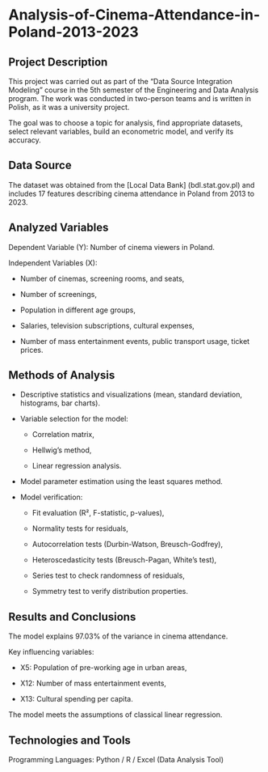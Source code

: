 # Analysis-of-Cinema-Attendance-in-Poland-2013-2023

## Project Description

This project was carried out as part of the “Data Source Integration Modeling” course in the 5th semester of the Engineering and Data Analysis program. The work was conducted in two-person teams and is written in Polish, as it was a university project.

The goal was to choose a topic for analysis, find appropriate datasets, select relevant variables, build an econometric model, and verify its accuracy.

## Data Source

The dataset was obtained from the [Local Data Bank] (bdl.stat.gov.pl) and includes 17 features describing cinema attendance in Poland from 2013 to 2023.

## Analyzed Variables

Dependent Variable (Y): Number of cinema viewers in Poland.

Independent Variables (X):

* Number of cinemas, screening rooms, and seats,

* Number of screenings,

* Population in different age groups,

* Salaries, television subscriptions, cultural expenses,

* Number of mass entertainment events, public transport usage, ticket prices.

## Methods of Analysis

* Descriptive statistics and visualizations (mean, standard deviation, histograms, bar charts).

* Variable selection for the model:

  * Correlation matrix,

  * Hellwig’s method,

  * Linear regression analysis.

* Model parameter estimation using the least squares method.

* Model verification:

  * Fit evaluation (R², F-statistic, p-values),

  * Normality tests for residuals,

  * Autocorrelation tests (Durbin-Watson, Breusch-Godfrey),

  * Heteroscedasticity tests (Breusch-Pagan, White’s test),

  * Series test to check randomness of residuals,

  * Symmetry test to verify distribution properties.

## Results and Conclusions

The model explains 97.03% of the variance in cinema attendance.

Key influencing variables:

* X5: Population of pre-working age in urban areas,

* X12: Number of mass entertainment events,

* X13: Cultural spending per capita.

The model meets the assumptions of classical linear regression.

## Technologies and Tools

Programming Languages: Python / R / Excel (Data Analysis Tool)
